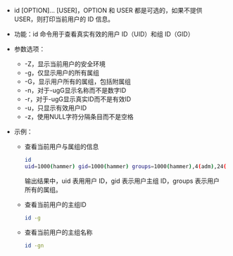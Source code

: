 - id [OPTION]... [USER]，OPTION 和 USER 都是可选的，如果不提供 USER，则打印当前用户的 ID 信息。

- 功能：id 命令用于查看真实有效的用户 ID（UID）和组 ID（GID）

- 参数选项：

  - -Z，显示当前用户的安全环境
  - -g，仅显示用户的所有属组
  - -G，显示用户所有的属组，包括附属组
  - -n，对于-ugG显示名称而不是数字ID
  - -r，对于-ugG显示真实ID而不是有效ID
  - -u，只显示有效用户ID
  - -z，使用NULL字符分隔条目而不是空格

- 示例：

  - 查看当前用户与属组的信息

    ```bash
    id
    uid=1000(hammer) gid=1000(hammer) groups=1000(hammer),4(adm),24(cdrom),27(sudo),30(dip),46(plugdev),120(lpadmin),131(lxd),132(sambashare)
    ```

    输出结果中，uid 表用用户 ID，gid 表示用户主组 ID，groups 表示用户所有的属组。

  - 查看当前用户的主组ID

    ```bash
    id -g
    ```

  - 查看当前用户的主组名称

    ```bash
    id -gn
    ```

    

